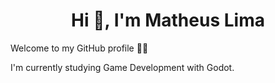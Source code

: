 <h1 align="center">Hi 👋, I'm Matheus Lima</h1>

Welcome to my GitHub profile 👨‍💻

I'm currently studying Game Development with Godot.
